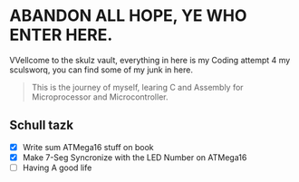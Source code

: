 # ABANDON ALL HOPE, YE WHO ENTER HERE.
VVellcome to the skulz vault, everything in here is my Coding attempt 4 my sculsworq, you can find some of my junk in here.
> This is the journey of myself, learing C and Assembly for Microprocessor and Microcontroller.
<!-- TASK -->
## Schull tazk
- [X] Write sum ATMega16 stuff on book
- [X] Make 7-Seg Syncronize with the LED Number on ATMega16
- [ ] Having A good life
